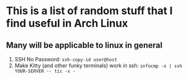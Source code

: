 # This is a list of random stuff that I find useful in Arch Linux
## Many will be applicable to linux in general

1. SSH No Password: `ssh-copy-id user@host`
2. Make Kitty (and other funky terminals) work in ssh: `infocmp -x | ssh YOUR-SERVER -- tic -x -`
